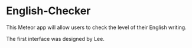 English-Checker
===============
This Meteor app will allow users to check the level of their English writing.

The first interface was designed by Lee.






